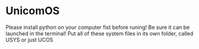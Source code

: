 # UnicomOS
Please install python on your computer fist before runing! Be sure it can be launched in the terminal!
Put all of these system files in its own folder, called USYS or just UCOS
